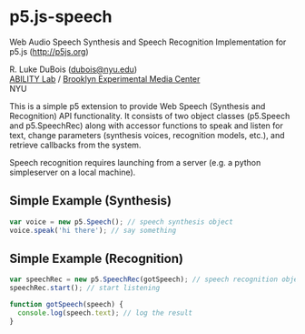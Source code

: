 # p5.js-speech
Web Audio Speech Synthesis and Speech Recognition Implementation for p5.js (http://p5js.org)

R. Luke DuBois (dubois@nyu.edu)   
[ABILITY Lab](http://abilitylab.nyu.edu) / [Brooklyn Experimental Media Center](http://bxmc.poly.edu)   
NYU

This is a simple p5 extension to provide Web Speech (Synthesis and Recognition) API functionality.  It consists of two object classes (p5.Speech and p5.SpeechRec) along with accessor functions to speak and listen for text, change parameters (synthesis voices, recognition models, etc.), and retrieve callbacks from the system.

Speech recognition requires launching from a server (e.g. a python simpleserver on a local machine).

## Simple Example (Synthesis)

```javascript
var voice = new p5.Speech(); // speech synthesis object
voice.speak('hi there'); // say something
```

## Simple Example (Recognition)

```javascript
var speechRec = new p5.SpeechRec(gotSpeech); // speech recognition object (will prompt for mic access)
speechRec.start(); // start listening

function gotSpeech(speech) {
  console.log(speech.text); // log the result
}
```

